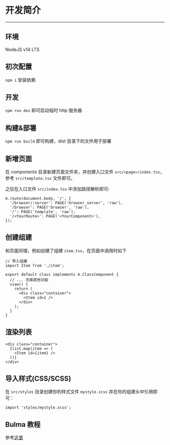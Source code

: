 # 开发简介

---

## 环境

NodeJS v14 LTS

## 初次配置

`npm i` 安装依赖

## 开发

`npm run dev` 即可启动临时 http 服务器

## 构建&部署

`npm run build` 即可构建，dist 目录下的文件用于部署

## 新增页面

在 components 目录新建页面文件夹，并创建入口文件 `src/<page>/index.tsx`，参考 `src/template.tsx` 文件即可。

之后在入口文件 `src/index.tsx` 中添加路径解析即可:

```tsx
m.route(document.body, '/', {
  '/browser/:server': PAGE('browser_server', 'raw'),
  '/browser': PAGE('browser', 'raw'),
  '/': PAGE('template', 'raw'),
  '/<YourRoute>': PAGE('<YourComponent>'),
});
```

## 创建组建

和页面同理，例如创建了组建 `item.tsx`，在页面中调用时如下

```tsx
// 导入组建
import Item from './item';

export default class implements m.ClassComponent {
  // ... 页面其他功能
  view() {
    return (
      <div class="container">
        <Item id=1 />
      </div>
    );
  }
}
```

## 渲染列表

```tsx
<div class="container">
  {list.map(item => (
    <Item id={item} />
  ))}
</div>
```

## 导入样式(CSS/SCSS)

在 `src/styles` 目录创建你的样式文件 `mystyle.scss` 并在你的组建头中引用即可：

```tsx
import 'styles/mystyle.scss';
```

## Bulma 教程

参考[这里](http://bulma.io/documentation/)
